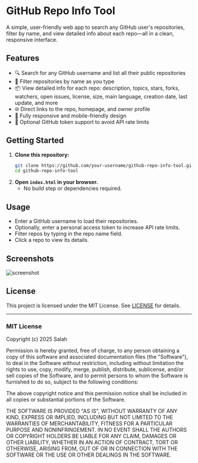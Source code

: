 # GitHub Repo Info Tool

A simple, user-friendly web app to search any GitHub user's repositories, filter by name, and view detailed info about each repo—all in a clean, responsive interface.

## Features

- 🔍 Search for any GitHub username and list all their public repositories
- 📝 Filter repositories by name as you type
- 📦 View detailed info for each repo: description, topics, stars, forks, watchers, open issues, license, size, main language, creation date, last update, and more
- 🌐 Direct links to the repo, homepage, and owner profile
- 📱 Fully responsive and mobile-friendly design
- 🔑 Optional GitHub token support to avoid API rate limits

## Getting Started

1. **Clone this repository:**
   ```bash
   git clone https://github.com/your-username/github-repo-info-tool.git
   cd github-repo-info-tool
   ```
2. **Open `index.html` in your browser.**
   - No build step or dependencies required.

## Usage

- Enter a GitHub username to load their repositories.
- Optionally, enter a personal access token to increase API rate limits.
- Filter repos by typing in the repo name field.
- Click a repo to view its details.

## Screenshots

![screenshot](screenshot.png)

## License

This project is licensed under the MIT License. See [LICENSE](LICENSE) for details.

---

### MIT License

Copyright (c) 2025 Salah

Permission is hereby granted, free of charge, to any person obtaining a copy
of this software and associated documentation files (the "Software"), to deal
in the Software without restriction, including without limitation the rights
to use, copy, modify, merge, publish, distribute, sublicense, and/or sell
copies of the Software, and to permit persons to whom the Software is
furnished to do so, subject to the following conditions:

The above copyright notice and this permission notice shall be included in all
copies or substantial portions of the Software.

THE SOFTWARE IS PROVIDED "AS IS", WITHOUT WARRANTY OF ANY KIND, EXPRESS OR
IMPLIED, INCLUDING BUT NOT LIMITED TO THE WARRANTIES OF MERCHANTABILITY,
FITNESS FOR A PARTICULAR PURPOSE AND NONINFRINGEMENT. IN NO EVENT SHALL THE
AUTHORS OR COPYRIGHT HOLDERS BE LIABLE FOR ANY CLAIM, DAMAGES OR OTHER
LIABILITY, WHETHER IN AN ACTION OF CONTRACT, TORT OR OTHERWISE, ARISING FROM,
OUT OF OR IN CONNECTION WITH THE SOFTWARE OR THE USE OR OTHER DEALINGS IN THE
SOFTWARE.
